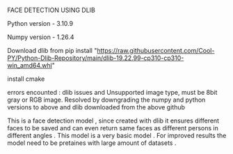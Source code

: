 FACE DETECTION USING DLIB

Python version - 3.10.9

Numpy version - 1.26.4

Download dlib from pip install "https://raw.githubusercontent.com/Cool-PY/Python-Dlib-Repository/main/dlib-19.22.99-cp310-cp310-win_amd64.whl"

install cmake

errors encounted : dlib issues and Unsupported image type, must be 8bit gray or RGB image. Resolved by downgrading the numpy and python versions to above and dlib downloaded from the above github

This is a face detection model , since created with dlib it ensures different faces to be saved  and can even return same faces as different persons in different angles . This model is a very basic model . For improved results the model need to be pretaines with large amount of datasets . 
